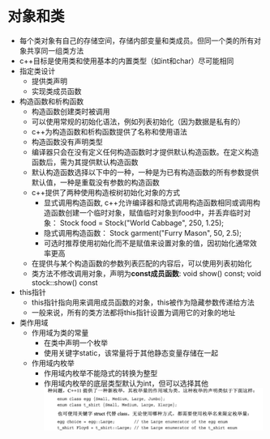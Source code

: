 # 对象和类

- 每个类对象有自己的存储空间，存储内部变量和类成员。但同一个类的所有对象共享同一组类方法
- c++目标是使用类和使用基本的内置类型（如int和char）尽可能相同
- 指定类设计
    - 提供类声明
    - 实现类成员函数
- 构造函数和析构函数
    - 构造函数创建类时被调用
    - 可以使用常规的初始化语法，例如列表初始化（因为数据是私有的）
    - c++为构造函数和析构函数提供了名称和使用语法
    - 构造函数没有声明类型
    - 编译器只会在没有定义任何构造函数时才提供默认构造函数。在定义构造函数后，需为其提供默认构造函数
    - 默认构造函数选择以下中的一种，一种是为已有构造函数的所有参数提供默认值，一种是重载没有参数的构造函数
    - c++提供了两种使用构造桉树初始化对象的方式
       - 显式调用构造函数, c++允许编译器和隐式调用构造函数相同或调用构造函数创建一个临时对象，赋值临时对象到food中，并丢弃临时对象： Stock food = Stock("World Cabbage", 250, 1.25);
       - 隐式调用构造函数： Stock garment("Furry Mason", 50, 2.5);
       - 可选时推荐使用初始化而不是赋值来设置对象的值，因初始化通常效率更高
    - 在提供与某个构造函数的参数列表匹配的内容后，可以使用列表初始化
    - 类方法不修改调用对象，声明为**const成员函数**: void show() const; void stock::show() const
- this指针
    - this指针指向用来调用成员函数的对象，this被作为隐藏参数传递给方法
    - 一般来说，所有的类方法都将this指针设置为调用它的对象的地址
- 类作用域
    - 作用域为类的常量
        - 在类中声明一个枚举
        - 使用关键字static，该常量将于其他静态变量存储在一起
    - 作用域内枚举
        - 作用域内枚举不能隐式的转换为整型
        - 作用域内枚举的底层类型默认为int，但可以选择其他
![枚举](./enum.png)
